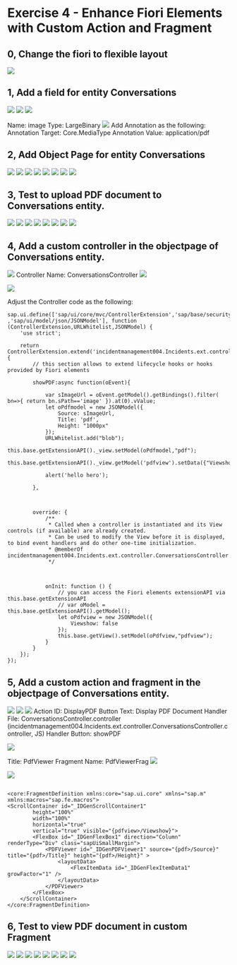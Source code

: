 # Exercise 4 - Enhance Fiori Elements with  Custom Action and Fragment


## 0, Change the fiori to flexible layout
![](vx_images/image-38.png)

## 1, Add a field for entity **Conversations**
![](vx_images/image.png)
![](vx_images/image-1.png)
![](vx_images/image-2.png)

Name: image
Type: LargeBinary
![](vx_images/image-3.png)
Add Annotation as the following:
Annotation Target: Core.MediaType
Annotation Value: application/pdf

## 2, Add Object Page for entity Conversations
![](vx_images/image-4.png)
![](vx_images/image-5.png)
![](vx_images/image-6.png)
![](vx_images/image-7.png)
![](vx_images/image-8.png)
![](vx_images/image-9.png)
![](vx_images/image-10.png)
![](vx_images/image-11.png)

## 3, Test to upload PDF document to Conversations entity.
![](vx_images/image-13.png)
![](vx_images/image-14.png)
![](vx_images/image-12.png)
![](vx_images/image-15.png)
![](vx_images/image-16.png)
![](vx_images/image-17.png)
![](vx_images/image-18.png)
![](vx_images/image-19.png)

## 4, Add a custom controller in the objectpage of Conversations entity.

![](vx_images/image-20.png)
Controller Name: ConversationsController
![](vx_images/image-21.png)

![](vx_images/image-22.png)

Adjust the Controller code as the following:


```
sap.ui.define(['sap/ui/core/mvc/ControllerExtension','sap/base/security/URLWhitelist' ,'sap/ui/model/json/JSONModel'], function (ControllerExtension,URLWhitelist,JSONModel) {
	'use strict';

	return ControllerExtension.extend('incidentmanagement004.Incidents.ext.controller.ConversationsController', {
		// this section allows to extend lifecycle hooks or hooks provided by Fiori elements
		
		showPDF:async function(oEvent){

			var sImageUrl = oEvent.getModel().getBindings().filter( bn=>{ return bn.sPath=='image' }).at(0).vValue;
			let oPdfmodel = new JSONModel({
				Source: sImageUrl,
				Title: 'pdf',
				Height: "1000px"
			});
			URLWhitelist.add("blob");
			this.base.getExtensionAPI()._view.setModel(oPdfmodel,"pdf");
			this.base.getExtensionAPI()._view.getModel('pdfview').setData({"Viewshow":true});

			alert('hello hero');

		},
		
		
		
		override: {
			/**
             * Called when a controller is instantiated and its View controls (if available) are already created.
             * Can be used to modify the View before it is displayed, to bind event handlers and do other one-time initialization.
             * @memberOf incidentmanagement004.Incidents.ext.controller.ConversationsController
             */



			onInit: function () {
				// you can access the Fiori elements extensionAPI via this.base.getExtensionAPI
				// var oModel = this.base.getExtensionAPI().getModel();
				let oPdfview = new JSONModel({
					Viewshow: false
				});
				this.base.getView().setModel(oPdfview,"pdfview");
			}
		}
	});
});

```
## 5, Add a custom action and fragment in the objectpage of Conversations entity.
![](vx_images/image-23.png)
![](vx_images/image-24.png)
![](vx_images/image-27.png)
Action ID: DisplayPDF
Button Text: Display PDF Document
Handler File: ConversationsController.controller (incidentmanagement004.Incidents.ext.controller.ConversationsController.controller, JS)
Handler Button: showPDF

![](vx_images/image-25.png)

Title: PdfViewer
Fragment Name: PdfViewerFrag
![](vx_images/image-26.png)

![](vx_images/image-28.png)

```

<core:FragmentDefinition xmlns:core="sap.ui.core" xmlns="sap.m" xmlns:macros="sap.fe.macros">
<ScrollContainer id="_IDGenScrollContainer1"
		height="100%"
		width="100%"
		horizontal="true"
		vertical="true" visible="{pdfview>/Viewshow}">
		<FlexBox id="_IDGenFlexBox1" direction="Column" renderType="Div" class="sapUiSmallMargin">
			<PDFViewer id="_IDGenPDFViewer1" source="{pdf>/Source}"  title="{pdf>/Title}" height="{pdf>/Height}" >
				<layoutData>
					<FlexItemData id="_IDGenFlexItemData1" growFactor="1" />
				</layoutData>
			</PDFViewer>
		</FlexBox>
	</ScrollContainer>
</core:FragmentDefinition>

```

## 6, Test to view PDF document in custom Fragment

![](vx_images/image-30.png)
![](vx_images/image-29.png)
![](vx_images/image-31.png)
![](vx_images/image-33.png)
![](vx_images/image-34.png)
![](vx_images/image-35.png)
![](vx_images/image-36.png)
![](vx_images/image-37.png)












